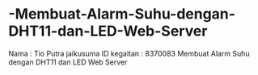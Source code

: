 # -Membuat-Alarm-Suhu-dengan-DHT11-dan-LED-Web-Server
Nama : Tio Putra jaikusuma  ID kegaitan : 8370083 Membuat Alarm Suhu dengan DHT11 dan LED Web Server
